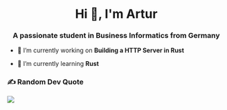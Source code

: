 <h1 align="center">Hi 👋, I'm Artur</h1>
<h3 align="center">A passionate student in Business Informatics from Germany</h3>

- 🔭 I’m currently working on **Building a HTTP Server in Rust**

- 🌱 I’m currently learning **Rust**

<p align="left">
</p>


### ✍️ Random Dev Quote
![](https://quotes-github-readme.vercel.app/api?type=horizontal&theme=tokyonight)
